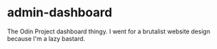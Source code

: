 # admin-dashboard

The Odin Project dashboard thingy. I went for a brutalist website design because I'm a lazy bastard.
